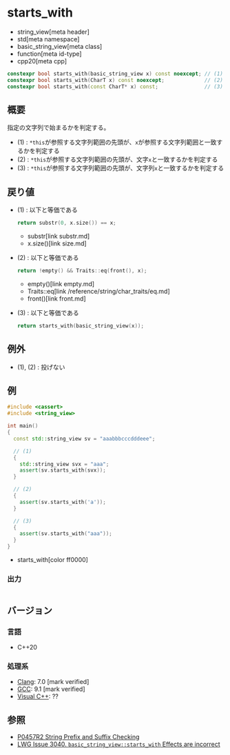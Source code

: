# starts_with
* string_view[meta header]
* std[meta namespace]
* basic_string_view[meta class]
* function[meta id-type]
* cpp20[meta cpp]

```cpp
constexpr bool starts_with(basic_string_view x) const noexcept; // (1)
constexpr bool starts_with(CharT x) const noexcept;             // (2)
constexpr bool starts_with(const CharT* x) const;               // (3)
```

## 概要
指定の文字列で始まるかを判定する。

- (1) : `*this`が参照する文字列範囲の先頭が、`x`が参照する文字列範囲と一致するかを判定する
- (2) : `*this`が参照する文字列範囲の先頭が、文字`x`と一致するかを判定する
- (3) : `*this`が参照する文字列範囲の先頭が、文字列`x`と一致するかを判定する


## 戻り値
- (1) : 以下と等価である
    ```cpp
    return substr(0, x.size()) == x;
    ```
    * substr[link substr.md]
    * x.size()[link size.md]

- (2) : 以下と等価である
    ```cpp
    return !empty() && Traits::eq(front(), x);
    ```
    * empty()[link empty.md]
    * Traits::eq[link /reference/string/char_traits/eq.md]
    * front()[link front.md]

- (3) : 以下と等価である
    ```cpp
    return starts_with(basic_string_view(x));
    ```


## 例外
- (1), (2) : 投げない


## 例
```cpp example
#include <cassert>
#include <string_view>

int main()
{
  const std::string_view sv = "aaabbbcccdddeee";

  // (1)
  {
    std::string_view svx = "aaa"; 
    assert(sv.starts_with(svx));
  }

  // (2)
  {
    assert(sv.starts_with('a'));
  }

  // (3)
  {
    assert(sv.starts_with("aaa"));
  }
}
```
* starts_with[color ff0000]

### 出力
```
```

## バージョン
### 言語
- C++20

### 処理系
- [Clang](/implementation.md#clang): 7.0 [mark verified]
- [GCC](/implementation.md#gcc): 9.1 [mark verified]
- [Visual C++](/implementation.md#visual_cpp): ??

## 参照
- [P0457R2 String Prefix and Suffix Checking](http://www.open-std.org/jtc1/sc22/wg21/docs/papers/2017/p0457r2.html)
- [LWG Issue 3040. `basic_string_view::starts_with` Effects are incorrect](https://wg21.cmeerw.net/lwg/issue3040)
